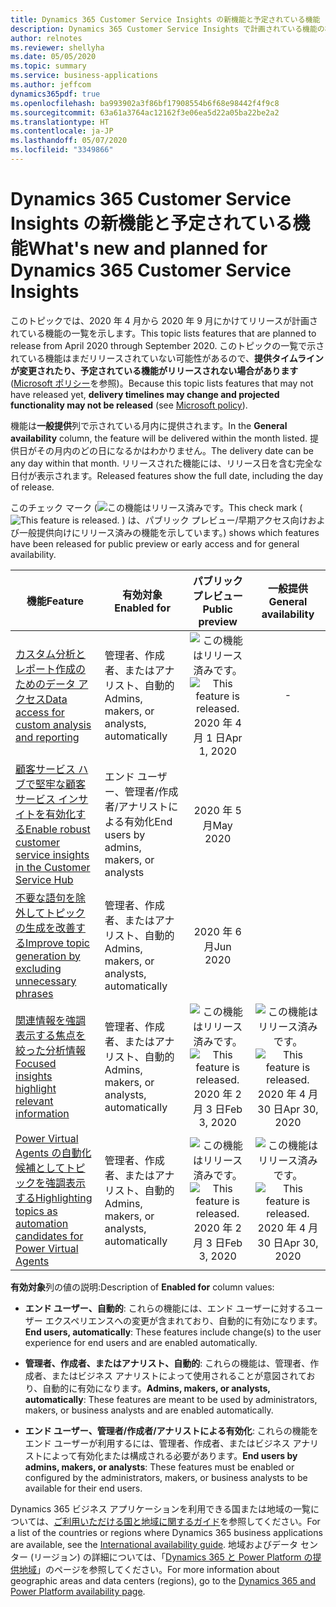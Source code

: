 ```yaml
---
title: Dynamics 365 Customer Service Insights の新機能と予定されている機能 (2020 年リリース ウェーブ 1)
description: Dynamics 365 Customer Service Insights で計画されている機能の概要。
author: relnotes
ms.reviewer: shellyha
ms.date: 05/05/2020
ms.topic: summary
ms.service: business-applications
ms.author: jeffcom
dynamics365pdf: true
ms.openlocfilehash: ba993902a3f86bf17908554b6f68e98442f4f9c8
ms.sourcegitcommit: 63a61a3764ac12162f3e06ea5d22a05ba22be2a2
ms.translationtype: HT
ms.contentlocale: ja-JP
ms.lasthandoff: 05/07/2020
ms.locfileid: "3349866"
---
```

# <a name="whats-new-and-planned-for-dynamics-365-customer-service-insights"></a><span data-ttu-id="967bf-103">Dynamics 365 Customer Service Insights の新機能と予定されている機能</span><span class="sxs-lookup"><span data-stu-id="967bf-103">What's new and planned for Dynamics 365 Customer Service Insights</span></span>

<span data-ttu-id="967bf-104">このトピックでは、2020 年 4 月から 2020 年 9 月にかけてリリースが計画されている機能の一覧を示します。</span><span class="sxs-lookup"><span data-stu-id="967bf-104">This topic lists features that are planned to release from April 2020 through September 2020.</span></span> <span data-ttu-id="967bf-105">このトピックの一覧で示されている機能はまだリリースされていない可能性があるので、**提供タイムラインが変更されたり、予定されている機能がリリースされない場合があります** ([Microsoft ポリシー](https://go.microsoft.com/fwlink/p/?linkid=2007332)を参照)。</span><span class="sxs-lookup"><span data-stu-id="967bf-105">Because this topic lists features that may not have released yet, **delivery timelines may change and projected functionality may not be released** (see [Microsoft policy](https://go.microsoft.com/fwlink/p/?linkid=2007332)).</span></span>

<span data-ttu-id="967bf-106">機能は**一般提供**列で示されている月内に提供されます。</span><span class="sxs-lookup"><span data-stu-id="967bf-106">In the **General availability** column, the feature will be delivered within the month listed.</span></span> <span data-ttu-id="967bf-107">提供日がその月内のどの日になるかはわかりません。</span><span class="sxs-lookup"><span data-stu-id="967bf-107">The delivery date can be any day within that month.</span></span> <span data-ttu-id="967bf-108">リリースされた機能には、リリース日を含む完全な日付が表示されます。</span><span class="sxs-lookup"><span data-stu-id="967bf-108">Released features show the full date, including the day of release.</span></span>

<span data-ttu-id="967bf-109">このチェック マーク (![この機能はリリース済みです。](/dynamics365-release-plan/media/green-checkmark.png "この機能はリリース済みです。")</span><span class="sxs-lookup"><span data-stu-id="967bf-109">This check mark (![This feature is released.](/dynamics365-release-plan/media/green-checkmark.png "This feature is released.")</span></span> <span data-ttu-id="967bf-110">) は、パブリック プレビュー/早期アクセス向けおよび一般提供向けにリリース済みの機能を示しています。</span><span class="sxs-lookup"><span data-stu-id="967bf-110">) shows which features have been released for public preview or early access and for general availability.</span></span>

| <span data-ttu-id="967bf-111">機能</span><span class="sxs-lookup"><span data-stu-id="967bf-111">Feature</span></span>    | <span data-ttu-id="967bf-112">有効対象</span><span class="sxs-lookup"><span data-stu-id="967bf-112">Enabled for</span></span>    |  <span data-ttu-id="967bf-113">パブリック プレビュー</span><span class="sxs-lookup"><span data-stu-id="967bf-113">Public preview</span></span> |  <span data-ttu-id="967bf-114">一般提供</span><span class="sxs-lookup"><span data-stu-id="967bf-114">General availability</span></span> | 
| ---------- |---------------- | :---------------: |:--------------: |
| [<span data-ttu-id="967bf-115">カスタム分析とレポート作成のためのデータ アクセス</span><span class="sxs-lookup"><span data-stu-id="967bf-115">Data access for custom analysis and reporting</span></span>](data-access-custom-analysis-reporting.md) | <span data-ttu-id="967bf-116">管理者、作成者、またはアナリスト、自動的</span><span class="sxs-lookup"><span data-stu-id="967bf-116">Admins, makers, or analysts, automatically</span></span>| <span data-ttu-id="967bf-117">![この機能はリリース済みです。](/dynamics365-release-plan/media/green-checkmark.png "この機能はリリース済みです。")</span><span class="sxs-lookup"><span data-stu-id="967bf-117">![This feature is released.](/dynamics365-release-plan/media/green-checkmark.png "This feature is released.")</span></span> <span data-ttu-id="967bf-118">2020 年 4 月 1 日</span><span class="sxs-lookup"><span data-stu-id="967bf-118">Apr 1, 2020</span></span>|- | 
| [<span data-ttu-id="967bf-119">顧客サービス ハブで堅牢な顧客サービス インサイトを有効化する</span><span class="sxs-lookup"><span data-stu-id="967bf-119">Enable robust customer service insights in the Customer Service Hub</span></span>](enable-robust-customer-service-insights-customer-service-hub.md) | <span data-ttu-id="967bf-120">エンド ユーザー、管理者/作成者/アナリストによる有効化</span><span class="sxs-lookup"><span data-stu-id="967bf-120">End users by admins, makers, or analysts</span></span>| <span data-ttu-id="967bf-121">2020 年 5 月</span><span class="sxs-lookup"><span data-stu-id="967bf-121">May 2020</span></span>| | 
| [<span data-ttu-id="967bf-122">不要な語句を除外してトピックの生成を改善する</span><span class="sxs-lookup"><span data-stu-id="967bf-122">Improve topic generation by excluding unnecessary phrases</span></span>](improve-topic-generation-excluding-unnecessary-phrases.md) | <span data-ttu-id="967bf-123">管理者、作成者、またはアナリスト、自動的</span><span class="sxs-lookup"><span data-stu-id="967bf-123">Admins, makers, or analysts, automatically</span></span>| <span data-ttu-id="967bf-124">2020 年 6 月</span><span class="sxs-lookup"><span data-stu-id="967bf-124">Jun 2020</span></span>| | 
| [<span data-ttu-id="967bf-125">関連情報を強調表示する焦点を絞った分析情報</span><span class="sxs-lookup"><span data-stu-id="967bf-125">Focused insights highlight relevant information</span></span>](focused-insights-highlight-relevant-information.md) | <span data-ttu-id="967bf-126">管理者、作成者、またはアナリスト、自動的</span><span class="sxs-lookup"><span data-stu-id="967bf-126">Admins, makers, or analysts, automatically</span></span>| <span data-ttu-id="967bf-127">![この機能はリリース済みです。](/dynamics365-release-plan/media/green-checkmark.png "この機能はリリース済みです。")</span><span class="sxs-lookup"><span data-stu-id="967bf-127">![This feature is released.](/dynamics365-release-plan/media/green-checkmark.png "This feature is released.")</span></span> <span data-ttu-id="967bf-128">2020 年 2 月 3 日</span><span class="sxs-lookup"><span data-stu-id="967bf-128">Feb 3, 2020</span></span>|<span data-ttu-id="967bf-129">![この機能はリリース済みです。](/dynamics365-release-plan/media/green-checkmark.png "この機能はリリース済みです。")</span><span class="sxs-lookup"><span data-stu-id="967bf-129">![This feature is released.](/dynamics365-release-plan/media/green-checkmark.png "This feature is released.")</span></span> <span data-ttu-id="967bf-130">2020 年 4 月 30 日</span><span class="sxs-lookup"><span data-stu-id="967bf-130">Apr 30, 2020</span></span> | 
| [<span data-ttu-id="967bf-131">Power Virtual Agents の自動化候補としてトピックを強調表示する</span><span class="sxs-lookup"><span data-stu-id="967bf-131">Highlighting topics as automation candidates for Power Virtual Agents</span></span>](highlighting-topics-as-automation-candidates-power-virtual-agents.md) | <span data-ttu-id="967bf-132">管理者、作成者、またはアナリスト、自動的</span><span class="sxs-lookup"><span data-stu-id="967bf-132">Admins, makers, or analysts, automatically</span></span>| <span data-ttu-id="967bf-133">![この機能はリリース済みです。](/dynamics365-release-plan/media/green-checkmark.png "この機能はリリース済みです。")</span><span class="sxs-lookup"><span data-stu-id="967bf-133">![This feature is released.](/dynamics365-release-plan/media/green-checkmark.png "This feature is released.")</span></span> <span data-ttu-id="967bf-134">2020 年 2 月 3 日</span><span class="sxs-lookup"><span data-stu-id="967bf-134">Feb 3, 2020</span></span>|<span data-ttu-id="967bf-135">![この機能はリリース済みです。](/dynamics365-release-plan/media/green-checkmark.png "この機能はリリース済みです。")</span><span class="sxs-lookup"><span data-stu-id="967bf-135">![This feature is released.](/dynamics365-release-plan/media/green-checkmark.png "This feature is released.")</span></span> <span data-ttu-id="967bf-136">2020 年 4 月 30 日</span><span class="sxs-lookup"><span data-stu-id="967bf-136">Apr 30, 2020</span></span> | 

<span data-ttu-id="967bf-137">**有効対象**列の値の説明:</span><span class="sxs-lookup"><span data-stu-id="967bf-137">Description of **Enabled for** column values:</span></span>

- <span data-ttu-id="967bf-138">**エンド ユーザー、自動的**: これらの機能には、エンド ユーザーに対するユーザー エクスペリエンスへの変更が含まれており、自動的に有効になります。</span><span class="sxs-lookup"><span data-stu-id="967bf-138">**End users, automatically**: These features include change(s) to the user experience for end users and are enabled automatically.</span></span>

- <span data-ttu-id="967bf-139">**管理者、作成者、またはアナリスト、自動的**: これらの機能は、管理者、作成者、またはビジネス アナリストによって使用されることが意図されており、自動的に有効になります。</span><span class="sxs-lookup"><span data-stu-id="967bf-139">**Admins, makers, or analysts, automatically**: These features are meant to be used by administrators, makers, or business analysts and are enabled automatically.</span></span>

- <span data-ttu-id="967bf-140">**エンド ユーザー、管理者/作成者/アナリストによる有効化**: これらの機能をエンド ユーザーが利用するには、管理者、作成者、またはビジネス アナリストによって有効化または構成される必要があります。</span><span class="sxs-lookup"><span data-stu-id="967bf-140">**End users by admins, makers, or analysts**: These features must be enabled or configured by the administrators, makers, or business analysts to be available for their end users.</span></span>

<span data-ttu-id="967bf-141">Dynamics 365 ビジネス アプリケーションを利用できる国または地域の一覧については、[ご利用いただける国と地域に関するガイド](https://aka.ms/dynamics_365_international_availability_deck)を参照してください。</span><span class="sxs-lookup"><span data-stu-id="967bf-141">For a list of the countries or regions where Dynamics 365 business applications are available, see the [International availability guide](https://aka.ms/dynamics_365_international_availability_deck).</span></span>  <span data-ttu-id="967bf-142">地域およびデータ センター (リージョン) の詳細については、「[Dynamics 365 と Power Platform の提供地域](https://aka.ms/BusinessAppsGeoAvailability)」のページを参照してください。</span><span class="sxs-lookup"><span data-stu-id="967bf-142">For more information about geographic areas and data centers (regions),  go to the [Dynamics 365 and Power Platform availability page](https://aka.ms/BusinessAppsGeoAvailability).</span></span>
